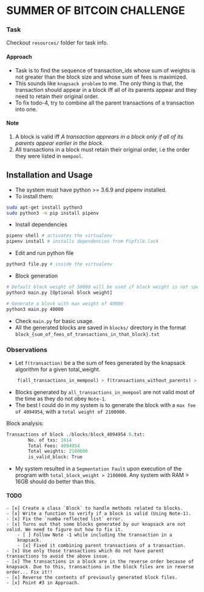 # SUMMER OF BITCOIN CHALLENGE

### Task
Checkout `resources/` folder for task info.

#### Approach
- Task is to find the sequence of transaction_ids whose sum of weights is not greater than the block size and whose sum of fees is maximized.
- This sounds like `knapsack problem` to me. The only thing is that, the transaction should appear in a block iff all of its parents appear and they need to retain their original order.
- To fix todo-4, try to combine all the parent transactions of a transaction into one.

#### Note
1. A block is valid iff _A transaction apprears in a block only if all of its parents appear earlier in the block_.
2. All transactions in a block must retain their original order, i.e the order they were listed in `mempool`.


## Installation and Usage
- The system must have python >= 3.6.9 and pipenv installed.
- To install them:

```bash
sudo apt-get install python3
sudo python3 -m pip install pipenv
```
- Install dependencies
```bash
pipenv shell # activates the virtualenv
pipenv install # installs dependencies from Pipfile.lock
```

- Edit and run python file
```bash
python3 file.py # inside the virtualenv
```

- Block generation
```bash
# Default block weight of 50000 will be used if block weight is not specified.
python3 main.py [Optional block weight]

# Generate a block with max weight of 40000
python3 main.py 40000
```

- Check `main.py` for basic usage.
- All the generated blocks are saved in `blocks/` directory in the format `block_{sum_of_fees_of_transactions_in_that_block}.txt` 


### Observations
- Let `f(transaction)` be a the sum of fees generated by the knapsack algorithm for a given total_weight.
```python
    f(all_transactions_in_mempool) > f(transactions_without_parents) > f(transactions_with_parents_combined)
```
- Blocks generated by `all_transactions_in_mempool` are not valid most of the time as they do not obey `Note-1`.
- The best I could do in my system is to generate the block with a `max fee of 4094954`, with a `total weight of 2100000.`

Block analysis:
```python
Transactions of block ./blocks/block_4094954.0.txt:
        No. of txs: 1614
        Total Fees: 4094954
        Total weights: 2100000
        is_valid_block: True
```

- My system resulted in a `Segmentation Fault` upon execution of the program with `total_block_weight > 2100000`. Any system with RAM > 16GB should do better than this.
#### TODO
    - [x] Create a class `Block` to handle methods related to blocks.
    - [x] Write a function to verify if a block is valid (Using Note-1).
    - [x] Fix the `numba reflected list` error.
    - [x] Turns out that some blocks generated by our knapsack are not valid. We need to figure out how to fix it.
        - [ ] Follow Note -1 while including the transaction in a 
        knapsack.
        - [x] Fixed it combining parent transactions of a transaction.
    - [x] Use only those transactions which do not have parent transactions to avoid the above issue.
    - [x] The transactions in a block are in the reverse order because of knapsack. Due to this, transactions in the block files are in reverse order... Fix it!!
    - [x] Reverse the contents of previously generated block files.
    - [x] Point #3 in Approach.

